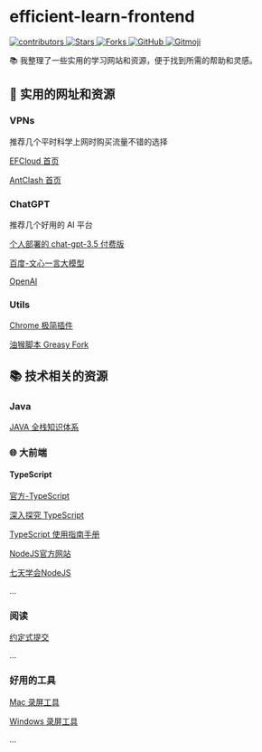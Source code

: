 # efficient-learn-frontend

<p align="left">  
  <a href="https://github.com/louhaojie99/efficient-learn-frontend">  
    <img alt="contributors" src="https://img.shields.io/github/contributors/louhaojie99/efficient-learn-frontend" />  
  </a>  
  <a href="https://github.com/louhaojie99/efficient-learn-frontend">  
    <img alt="Stars" src="https://img.shields.io/github/stars/louhaojie99/efficient-learn-frontend" />  
  </a>  
  <a href="https://github.com/louhaojie99/efficient-learn-frontend">  
    <img alt="Forks" src="https://img.shields.io/github/forks/louhaojie99/efficient-learn-frontend" />  
  </a>  
  <a href="https://github.com/louhaojie99/efficient-learn-frontend/blob/master/LICENSE">  
    <img alt="GitHub" src="https://img.shields.io/github/license/louhaojie99/efficient-learn-frontend" />  
  </a>  
  <a href="https://gitmoji.dev">  
    <img alt="Gitmoji" src="https://img.shields.io/badge/gitmoji-%20😜%20😍-FFDD67.svg?style=flat-square" />  
  </a>  
</p>

📚 我整理了一些实用的学习网站和资源，便于找到所需的帮助和灵感。

## 🔗 实用的网址和资源

### VPNs

推荐几个平时科学上网时购买流量不错的选择

[EFCloud 首页](https://user.efcloud.cc/)

[AntClash 首页](https://www.antclash.xyz/)

### ChatGPT

推荐几个好用的 AI 平台

[个人部署的 chat-gpt-3.5 付费版](www.louhaojie99.top)

[百度-文心一言大模型](https://yiyan.baidu.com/)

[OpenAI](https://www.openai.com/)

### Utils

[Chrome 极简插件](https://chrome.zzzmh.cn/)

[油猴脚本 Greasy Fork](https://greasyfork.org/zh-CN/)

## 📚 技术相关的资源

### Java

[JAVA 全栈知识体系](https://pdai.tech/)

### 🌐 大前端

#### TypeScript

[官方-TypeScript](https://www.typescriptlang.org/)

[深入探究 TypeScript](https://basarat.gitbook.io/typescript/type-system)

[TypeScript 使用指南手册](https://www.patrickzhong.com/TypeScript/PREFACE.html)

[NodeJS官方网站](https://nodejs.org/en/learn/getting-started/introduction-to-nodejs)

[七天学会NodeJS](https://nqdeng.github.io/7-days-nodejs/#1)

...

### 阅读

[约定式提交](https://www.conventionalcommits.org/zh-hans/v1.0.0)

...

### 好用的工具

[Mac 录屏工具](https://getkap.co/)

[Windows 录屏工具](https://www.screentogif.com/)


...
